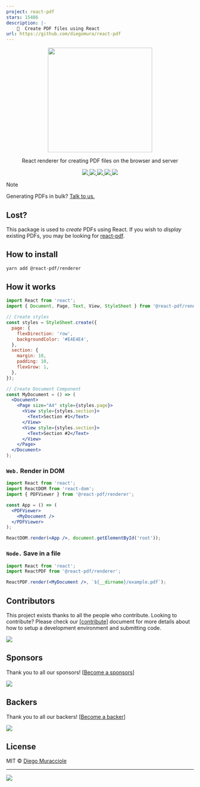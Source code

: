 ```yaml
---
project: react-pdf
stars: 15486
description: |-
    📄  Create PDF files using React
url: https://github.com/diegomura/react-pdf
---
```


<p align="center">
  <img src="https://user-images.githubusercontent.com/5600341/27505816-c8bc37aa-587f-11e7-9a86-08a2d081a8b9.png" height="280px">
  <p align="center">React renderer for creating PDF files on the browser and server<p>
  <p align="center">
    <a href="https://www.npmjs.com/package/@react-pdf/renderer">
      <img src="https://img.shields.io/npm/v/@react-pdf/renderer?style=flat&colorA=000000&colorB=000000" />
    </a>
     <a href="https://opencollective.com/react-pdf">
      <img src="https://img.shields.io/opencollective/all/react-pdf?style=flat&colorA=000000&colorB=000000" />
    </a>
    <a href="https://github.com/diegomura/react-pdf/blob/master/LICENSE">
      <img src="https://img.shields.io/github/license/diegomura/react-pdf?style=flat&colorA=000000&colorB=000000" />
    </a>
    <a href="https://blockchain.com/btc/address/bc1qj223udztpmt5dck46dw0yap08yum63ht56h90v">
      <img src="https://img.shields.io/badge/BTC-f5f5f5?style=flat&colorA=000000&colorB=000000" />
    </a>
     <a href="https://blockchain.com/eth/address/0x4e1DB76bA0858BbCAa4DD804418D0D9EcF77B1cC">
      <img src="https://img.shields.io/badge/ETH-f5f5f5?style=flat&colorA=000000&colorB=000000" />
    </a>
  </p>
</p>

> [!NOTE]  
> Generating PDFs in bulk? [Talk to us.](https://axxy020tu5c.typeform.com/to/eU21hXDy)

## Lost?

This package is used to _create_ PDFs using React. If you wish to _display_ existing PDFs, you may be looking for [react-pdf](https://github.com/wojtekmaj/react-pdf).

## How to install

```sh
yarn add @react-pdf/renderer
```

## How it works

```jsx
import React from 'react';
import { Document, Page, Text, View, StyleSheet } from '@react-pdf/renderer';

// Create styles
const styles = StyleSheet.create({
  page: {
    flexDirection: 'row',
    backgroundColor: '#E4E4E4',
  },
  section: {
    margin: 10,
    padding: 10,
    flexGrow: 1,
  },
});

// Create Document Component
const MyDocument = () => (
  <Document>
    <Page size="A4" style={styles.page}>
      <View style={styles.section}>
        <Text>Section #1</Text>
      </View>
      <View style={styles.section}>
        <Text>Section #2</Text>
      </View>
    </Page>
  </Document>
);
```

### `Web.` Render in DOM

```jsx
import React from 'react';
import ReactDOM from 'react-dom';
import { PDFViewer } from '@react-pdf/renderer';

const App = () => (
  <PDFViewer>
    <MyDocument />
  </PDFViewer>
);

ReactDOM.render(<App />, document.getElementById('root'));
```

### `Node.` Save in a file

```jsx
import React from 'react';
import ReactPDF from '@react-pdf/renderer';

ReactPDF.render(<MyDocument />, `${__dirname}/example.pdf`);
```

## Contributors

This project exists thanks to all the people who contribute. Looking to contribute? Please check our [[contribute]](https://github.com/diegomura/react-pdf/blob/master/.github/CONTRIBUTING.md) document for more details about how to setup a development environment and submitting code.

<a href="https://github.com/diegomura/react-pdf/blob/master/.github/CONTRIBUTING.md"><img src="https://opencollective.com/react-pdf/contributors.svg?width=890" /></a>

## Sponsors

Thank you to all our sponsors! [[Become a sponsors](https://opencollective.com/react-pdf#sponsors)]

<a href="https://opencollective.com/react-pdf#sponsors" target="_blank"><img src="https://opencollective.com/react-pdf/sponsors.svg?width=890"></a>

## Backers

Thank you to all our backers! [[Become a backer](https://opencollective.com/react-pdf#backer)]

<a href="https://opencollective.com/react-pdf#backers" target="_blank"><img src="https://opencollective.com/react-pdf/backers.svg?width=890"></a>

## License

MIT © [Diego Muracciole](http://github.com/diegomura)

---

![](https://img.shields.io/npm/dt/@react-pdf/renderer.svg?style=flat)

